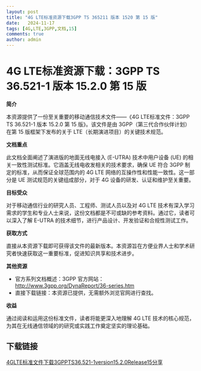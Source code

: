 ```yaml
---
layout: post
title: "4G LTE标准资源下载3GPP TS 365211 版本 1520 第 15 版"
date:   2024-11-17
tags: [4G,LTE,3GPP,文档,15]
comments: true
author: admin
---
```

# 4G LTE标准资源下载：3GPP TS 36.521-1 版本 15.2.0 第 15 版

**简介**

本资源提供了一份至关重要的移动通信技术文件——《4G LTE标准文件：3GPP TS 36.521-1 版本 15.2.0 第 15 版》。该文件是由 3GPP（第三代合作伙伴计划）在第 15 版框架下发布的关于 LTE（长期演进项目）的关键技术规范。

**文档重点**

此文档全面阐述了演进版的地面无线电接入 (E-UTRA) 技术中用户设备 (UE) 的相关一致性测试标准。它涵盖无线电收发相关的技术要求，确保 UE 符合 3GPP 制定的标准，从而保证全球范围内的 4G LTE 网络的互操作性和性能一致性。这一部分是 UE 测试规范的关键组成部分，对于 4G 设备的研发、认证和维护至关重要。

**目标受众**

对于移动通信行业的研究人员、工程师、测试人员以及对 4G LTE 技术有深入学习需求的学生和专业人士来说，这份文档都是不可或缺的参考资料。通过它，读者可以深入了解 E-UTRA 的技术细节，进行产品设计、开发验证和合规性测试工作。

**获取方式**

直接从本资源下载即可获得该文件的最新版本。本资源旨在方便业界人士和学术研究者快速获取这一重要标准，促进知识共享和技术进步。

**其他资源**

- 官方系列文档概述：3GPP 官方网站：http://www.3gpp.org/DynaReport/36-series.htm
- 直接下载链接：本资源已提供，无需额外浏览官网进行查找。

**收益**

通过阅读和运用这份标准文件，读者将能更深入地理解 4G LTE 技术的核心规范，为其在无线通信领域的的研究或实践工作奠定坚实的理论基础。

## 下载链接

[4GLTE标准文件下载3GPPTS36.521-1version15.2.0Release15分享](https://pan.quark.cn/s/f24493b8e980)
